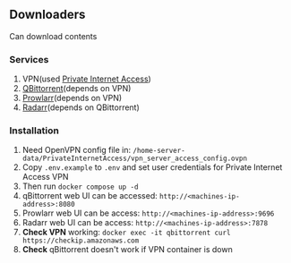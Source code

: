 ## Downloaders
Can download contents

### Services
1. VPN(used [Private Internet Access](https://www.privateinternetaccess.com/))
2. [QBittorrent](https://www.qbittorrent.org)(depends on VPN)
3. [Prowlarr](https://prowlarr.com)(depends on VPN)
4. [Radarr](https://radarr.video)(depends on QBittorrent)

### Installation
1. Need OpenVPN config file in: `/home-server-data/PrivateInternetAccess/vpn_server_access_config.ovpn`
2. Copy `.env.example` to `.env` and set user credentials for Private Internet Access VPN
3. Then run `docker compose up -d`
4. qBittorrent web UI can be accessed: `http://<machines-ip-address>:8080`
5. Prowlarr web UI can be access: `http://<machines-ip-address>:9696`
6. Radarr web UI can be access: `http://<machines-ip-address>:7878`
7. **Check VPN** working: `docker exec -it qbittorrent curl https://checkip.amazonaws.com`
8. **Check** qBittorrent doesn't work if VPN container is down